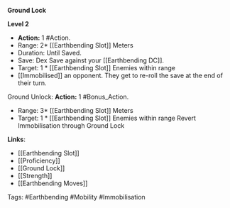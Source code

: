 **Ground Lock**

**Level 2**
- **Action:** 1  #Action.
- Range: 2* [[Earthbending Slot]] Meters
- Duration: Until Saved.
- Save: Dex Save against your [[Earthbending DC]].
- Target: 1 * [[Earthbending Slot]]  Enemies within range
- [[Immobilised]] an opponent. They get to re-roll the save at the end of their turn.

Ground Unlock:
**Action:** 1 #Bonus_Action.
- Range: 3* [[Earthbending Slot]] Meters
- Target: 1 * [[Earthbending Slot]]  Enemies within range
Revert Immobilisation through Ground Lock




**Links**:
- [[Earthbending Slot]]
- [[Proficiency]]
- [[Ground Lock]]
- [[Strength]]
- [[Earthbending Moves]]

Tags:
#Earthbending #Mobility #Immobilisation
